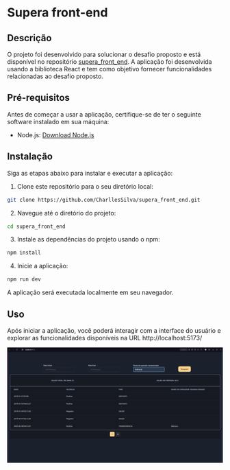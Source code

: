 # Supera front-end

## Descrição

O projeto foi desenvolvido para solucionar o desafio proposto e está disponível no repositório [supera_front_end](https://github.com/CharllesSilva/supera_front_end.git). A aplicação foi desenvolvida usando a biblioteca React e tem como objetivo fornecer funcionalidades relacionadas ao desafio proposto.

## Pré-requisitos

Antes de começar a usar a aplicação, certifique-se de ter o seguinte software instalado em sua máquina:

- Node.js: [Download Node.js](https://nodejs.org/)

## Instalação

Siga as etapas abaixo para instalar e executar a aplicação:

1. Clone este repositório para o seu diretório local:

```bash
git clone https://github.com/CharllesSilva/supera_front_end.git
```

2. Navegue até o diretório do projeto:

```bash
cd supera_front_end
```

3. Instale as dependências do projeto usando o npm:

```bash
npm install
```

4. Inicie a aplicação:

```bash
npm run dev
```

A aplicação será executada localmente em seu navegador.

## Uso

Após iniciar a aplicação, você poderá interagir com a interface do usuário e explorar as funcionalidades disponíveis na URL http://localhost:5173/

![imagem da tela](imgProject/img.PNG)

